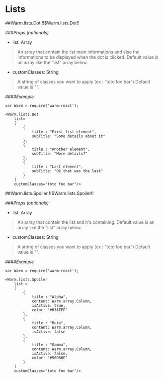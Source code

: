 # Lists

<!-- XXXXXXXXXXXXXXXXXXXXXXXXXXXXXXXXXXXXXXXXXXXXXXXXXXXXXXXXXXXXXXXXXXXXXXXXXXXXXXXXXXXXXXXXXXXXXXXXXXXXXXXXXXXXXXXX -->
##Warm.lists.Dot !!$Warm.lists.Dot!!

###*Props (optionals)*
- list: Array

> An array that contain the list main informations and also the informations to be displayed when the dot is clicked.
> Default value is an array like the "list" array below.

- customClasses: String

> A string of classes you want to apply (ex : "toto foo bar")
> Default value is "".

####*Example*
```
var Warm = require('warm-react');

<Warm.lists.Dot
	list=
    [
        {
            title : "First list element",
            subTitle: "Some details about it"
        },
        {
            title : "Another element",
            subTitle: "More details?"
        },
        {
            title : "Last element",
            subTitle: "Ok that was the last"
        }
    ]
	customClasses="toto foo bar"/>
```


<!-- XXXXXXXXXXXXXXXXXXXXXXXXXXXXXXXXXXXXXXXXXXXXXXXXXXXXXXXXXXXXXXXXXXXXXXXXXXXXXXXXXXXXXXXXXXXXXXXXXXXXXXXXXXXXXXXX -->
##Warm.lists.Spoiler !!$Warm.lists.Spoiler!!

###*Props (optionals)*
- list: Array

> An array that contain the list and it's containing.
> Default value is an array like the "list" array below.

- customClasses: String

> A string of classes you want to apply (ex : "toto foo bar")
> Default value is "".

####*Example*
```
var Warm = require('warm-react');

<Warm.lists.Spoiler
	list =
	[
		{
			title : "Alpha",
			content: Warm.array.Column,
			isActive: true,
			color: "#63AFFF"
		},
		{
			title : "Beta",
			content: Warm.array.Column,
			isActive: false
		},
		{
			title : "Gamma",
			content: Warm.array.Column,
			isActive: false,
			color: "#50D86E"
		}
	]
	customClasses="toto foo bar"/>
```
